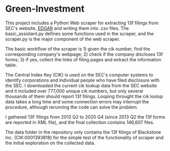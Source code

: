 # Green-Investment
This project includes a Python Web scraper for extracting 13f filings from SEC's website, [EDGAR](https://www.sec.gov/edgar/search-and-access) and writing them into .csv files. The basic_assistant.py defines some functions used in the scraper, and the scraper.py is the major component of the web scraper.

The basic workflow of the scraper is 1) given the cik number, find the corresponding company's webpage; 2) check if the company discloses 13f forms; 3) if yes, collect the links of filing pages and extract the information table. 

The Central Index Key (CIK) is used on the SEC's computer systems to identify corporations and individual people who have filed disclosure with the SEC. I downloaded the current cik lookup data from the SEC website and it included over 777,000 unique cik numbers, but only several thousands of them should report 13f filings. Looping throught the cik loolup data takes a long time and some connection errors may interrupt the procedure, although rerunning the code can solve the problem.

I gathered 13F filings from 2013 Q2 to 2020 Q4 (since 2013 Q2 the 13f forms are reported in XML file), and the final collection contains 146,607 files.

The data folder in the repository only contains the 13f filings of Blackstone Inc. (CIK:0001393818) for the simple test of the functionality of scraper and the initial exploration on the collected data.

